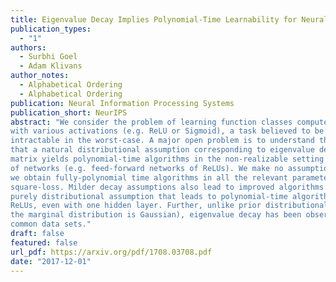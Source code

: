 ```yaml
---
title: Eigenvalue Decay Implies Polynomial-Time Learnability for Neural Networks
publication_types:
  - "1"
authors:
  - Surbhi Goel
  - Adam Klivans
author_notes:
  - Alphabetical Ordering
  - Alphabetical Ordering
publication: Neural Information Processing Systems
publication_short: NeurIPS
abstract: "We consider the problem of learning function classes computed by neural networks
with various activations (e.g. ReLU or Sigmoid), a task believed to be computationally
intractable in the worst-case. A major open problem is to understand the minimal assumptions under which these classes admit provably efficient algorithms. In this work we show
that a natural distributional assumption corresponding to eigenvalue decay of the Gram
matrix yields polynomial-time algorithms in the non-realizable setting for expressive classes
of networks (e.g. feed-forward networks of ReLUs). We make no assumptions on the structure of the network or the labels. Given sufficiently-strong polynomial eigenvalue decay,
we obtain fully-polynomial time algorithms in all the relevant parameters with respect to
square-loss. Milder decay assumptions also lead to improved algorithms. This is the first
purely distributional assumption that leads to polynomial-time algorithms for networks of
ReLUs, even with one hidden layer. Further, unlike prior distributional assumptions (e.g.,
the marginal distribution is Gaussian), eigenvalue decay has been observed in practice on
common data sets."
draft: false
featured: false
url_pdf: https://arxiv.org/pdf/1708.03708.pdf
date: "2017-12-01"
---
```

